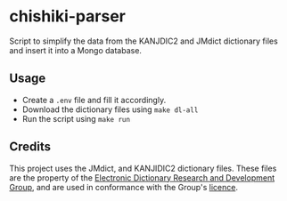 # chishiki-parser

Script to simplify the data from the KANJDIC2 and JMdict dictionary files and insert it into a Mongo database.

## Usage
- Create a `.env` file and fill it accordingly.
- Download the dictionary files using `make dl-all`
- Run the script using `make run` 

## Credits

This project uses the JMdict, and KANJIDIC2 dictionary files. These files are the property of the [Electronic Dictionary Research and Development Group](https://www.edrdg.org/), and are used in conformance with the Group's [licence](https://www.edrdg.org/edrdg/licence.html).
